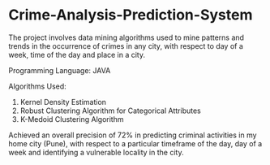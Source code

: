 # Crime-Analysis-Prediction-System
The project involves data mining algorithms used to mine patterns and trends in the occurrence of crimes in any city, with respect to day of a week, time of the day and place in a city.

Programming Language: JAVA

Algorithms Used:
1. Kernel Density Estimation
2. Robust Clustering Algorithm for Categorical Attributes
3. K-Medoid Clustering Algorithm

Achieved an overall precision of 72% in predicting criminal activities in my home city (Pune), with respect to a particular timeframe of the day, day of a week and identifying a vulnerable locality in the city.
